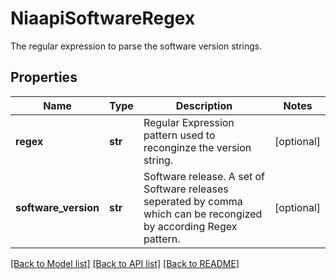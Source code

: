 # NiaapiSoftwareRegex

The regular expression to parse the software version strings. 
## Properties
Name | Type | Description | Notes
------------ | ------------- | ------------- | -------------
**regex** | **str** | Regular Expression pattern used to reconginze the version string.   | [optional] 
**software_version** | **str** | Software release. A set of Software releases seperated by comma which can be recongized by according Regex pattern.    | [optional] 

[[Back to Model list]](../README.md#documentation-for-models) [[Back to API list]](../README.md#documentation-for-api-endpoints) [[Back to README]](../README.md)


